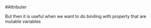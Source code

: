 
<!--
FrozenIsBool False
-->

#Attributer

But then it is useful when we want to do binding with property that are mutable variables
